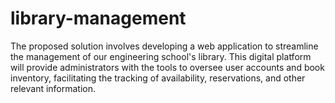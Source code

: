# library-management
The proposed solution involves developing a web application to streamline the management of our engineering school's library. This digital platform will provide administrators with the tools to oversee user accounts and book inventory, facilitating the tracking of availability, reservations, and other relevant information.
